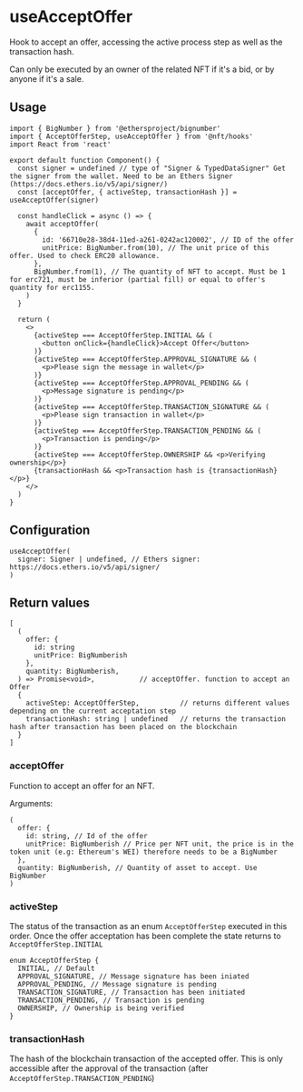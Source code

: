 # useAcceptOffer

Hook to accept an offer, accessing the active process step as well as the transaction hash.

Can only be executed by an owner of the related NFT if it's a bid, or by anyone if it's a sale.

## Usage

```tsx
import { BigNumber } from '@ethersproject/bignumber'
import { AcceptOfferStep, useAcceptOffer } from '@nft/hooks'
import React from 'react'

export default function Component() {
  const signer = undefined // type of "Signer & TypedDataSigner" Get the signer from the wallet. Need to be an Ethers Signer (https://docs.ethers.io/v5/api/signer/)
  const [acceptOffer, { activeStep, transactionHash }] = useAcceptOffer(signer)

  const handleClick = async () => {
    await acceptOffer(
      {
        id: '66710e28-38d4-11ed-a261-0242ac120002', // ID of the offer
        unitPrice: BigNumber.from(10), // The unit price of this offer. Used to check ERC20 allowance.
      },
      BigNumber.from(1), // The quantity of NFT to accept. Must be 1 for erc721, must be inferior (partial fill) or equal to offer's quantity for erc1155.
    )
  }

  return (
    <>
      {activeStep === AcceptOfferStep.INITIAL && (
        <button onClick={handleClick}>Accept Offer</button>
      )}
      {activeStep === AcceptOfferStep.APPROVAL_SIGNATURE && (
        <p>Please sign the message in wallet</p>
      )}
      {activeStep === AcceptOfferStep.APPROVAL_PENDING && (
        <p>Message signature is pending</p>
      )}
      {activeStep === AcceptOfferStep.TRANSACTION_SIGNATURE && (
        <p>Please sign transaction in wallet</p>
      )}
      {activeStep === AcceptOfferStep.TRANSACTION_PENDING && (
        <p>Transaction is pending</p>
      )}
      {activeStep === AcceptOfferStep.OWNERSHIP && <p>Verifying ownership</p>}
      {transactionHash && <p>Transaction hash is {transactionHash}</p>}
    </>
  )
}
```

## Configuration

```tsx
useAcceptOffer(
  signer: Signer | undefined, // Ethers signer: https://docs.ethers.io/v5/api/signer/
)
```

## Return values

```tsx
[
  (
    offer: {
      id: string
      unitPrice: BigNumberish
    },
    quantity: BigNumberish,
  ) => Promise<void>,           // acceptOffer. function to accept an Offer
  {
    activeStep: AcceptOfferStep,          // returns different values depending on the current acceptation step
    transactionHash: string | undefined   // returns the transaction hash after transaction has been placed on the blockchain
  }
]
```

### acceptOffer

Function to accept an offer for an NFT.

Arguments:

```tsx
(
  offer: {
    id: string, // Id of the offer
    unitPrice: BigNumberish // Price per NFT unit, the price is in the token unit (e.g: Ethereum's WEI) therefore needs to be a BigNumber
  },
  quantity: BigNumberish, // Quantity of asset to accept. Use BigNumber
)
```

### activeStep

The status of the transaction as an enum `AcceptOfferStep` executed in this order. Once the offer acceptation has been complete the state returns to `AcceptOfferStep.INITIAL`

```tsx
enum AcceptOfferStep {
  INITIAL, // Default
  APPROVAL_SIGNATURE, // Message signature has been iniated
  APPROVAL_PENDING, // Message signature is pending
  TRANSACTION_SIGNATURE, // Transaction has been initiated
  TRANSACTION_PENDING, // Transaction is pending
  OWNERSHIP, // Ownership is being verified
}
```

### transactionHash

The hash of the blockchain transaction of the accepted offer. This is only accessible after the approval of the transaction (after `AcceptOfferStep.TRANSACTION_PENDING`)

